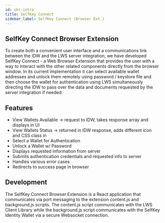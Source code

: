 ```yaml
---
id: skc-intro
title: SelfKey Connect
sidebar_label: SelfKey Connect (Browser Ext.)
---
```


## SelfKey Connect Browser Extension
To create both a convenient user interface and a communications link between the IDW and the LWS server integration, we have developed SelfKey Connect - a Web Browser Extension that provides the user with a way to interact with the other related components directly from the browser window.  In its current implementation it can select available wallet addresses and unlock them remotely using password / keystore file and then choose the wallet for authentication using LWS simultaneously directing the IDW to pass over the data and documents requested by the server integration if needed.  

## Features
* View Wallets Available -> request to IDW, takes response array and displays in UI
* View Wallets Status -> returned in IDW response, adds different icon and CSS class in 
* Select a Wallet for Authentication
* Unlock a Wallet w/ Password
* Displays requested information from server
* Submits authentication credentials and requested info to server
* Handles various error cases
* Redirects to success page in browser

## Development

The SelfKey Connect Browser Extension is a React application that communicates via port messaging to the extension content.js and background.js scripts.  The content.js script communicates with the LWS Client Library while the background.js script communicates with the SelfKey Identity Wallet via a secure Websocket connection.


